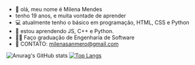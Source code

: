 - 👋 olá, meu nome é Milena Mendes 
- tenho 19 anos, e muita vontade de aprender
- 💻 atualmente tenho o básico em programação, HTML, CSS e Python
- 💭 estou aprendendo JS, C++ e Python.
- 👩‍🎓 Faço graduação de Engenharia de Software 
- 📨 CONTATO: milenasanmero@gmail.com 


![Anurag's GitHub stats](https://github-readme-stats.vercel.app/api?username=milenamendes17&show_icons=true&theme=gotham)
</a> 
[![Top Langs](https://github-readme-stats.vercel.app/api/top-langs/?username=milenamendes17&layout=compact&langs&theme=gotham)](https://github.com/milenamendes17/github-readme-stats)

